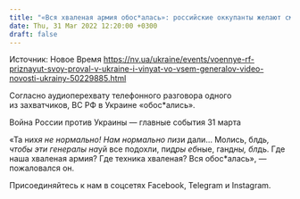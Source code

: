 ```yaml
---
title: "«Вся хваленая армия обос*алась»: российские оккупанты желают смерти собственным генералам — аудиоперехват"
date: Thu, 31 Mar 2022 12:20:00 +0300
draft: false
---
```

Источник: Новое Время https://nv.ua/ukraine/events/voennye-rf-priznayut-svoy-proval-v-ukraine-i-vinyat-vo-vsem-generalov-video-novosti-ukrainy-50229885.html


Согласно аудиоперехвату телефонного разговора одного из захватчиков, ВС РФ в Украине «обос*ались».

Война России против Украины — главные события 31 марта

«Та них*я не нормально! Нам нормально пиз*и дали… Молись, бл*дь, чтобы эти генералы на*уй все подохли, пид*ры еб*ные, ганд*ны, бл*дь. Где наша хваленая армия? Где техника хваленая? Вся обос*алась», — пожаловался он.

Присоединяйтесь к нам в соцсетях Facebook, Telegram и Instagram.
